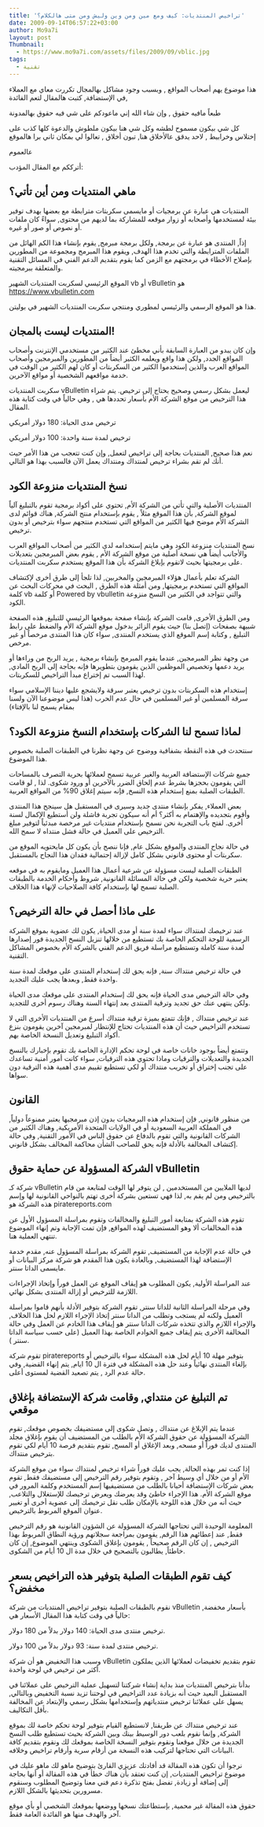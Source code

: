```yaml
---
title: 'تراخيص المنتديات: كيف ومع مين ومن وين وليش ومن متى هالكلام؟'
date: 2009-09-14T06:57:22+03:00
author: Mo9a7i
layout: post
Thumbnail:
  - https://www.mo9a7i.com/assets/files/2009/09/vblic.jpg
tags:
  - تقنية
---
```


هذا موضوع يهم أصحاب المواقع , وبسبب وجود مشاكل بهالمجال تكررت معاي مع العملاء في الإستضافة, كتبت هالمقال لتعم الفائدة,

طبعاً مافيه حقوق , وإن شاء الله إني ماعودكم على شي فيه حقوق بهالمدونة

كل شي بيكون مسموح لطشه وكل شي هنا بيكون ملطوش والدعوة كلها كذب  على إختلاس وخرابيط , لاحد يدقق عالأخلاق هنا, تبون أخلاق , تعالوا لي بمكان ثاني برا هالموقع

عالعموم

أترككم مع المقال المؤدب:

## ماهي المنتديات ومن أين تأتي؟

المنتديات هي عبارة عن برمجيات أو مايسمى سكربتات مترابطة مع بعضها بهدف توفير بيئة لمستخدمها وأصحابه أو زوار موقعه للمشاركة بما لديهم من محتوى, سواءً كان ملفات أو نصوص أو صور أو غيره.

إذاً, المنتدى هو عبارة عن برمجة, ولكل برمجة مبرمج, يقوم بإنشاء هذا الكم الهائل من الملفات المترابطة والتي تخدم هذا الهدف, ويقوم هذا المبرمج ومجموعة من المطورين بإصلاح الأخطاء في برمجتهم مع الزمن كما يقوم بتقديم الدعم الفني في المسائل التقنية والمتعلقة ببرمجيته.

الموقع الرئيسي لسكربت المنتديات الشهير vb أو vBulletin  هو <https://www.vbulletin.com>

هذا هو الموقع الرسمي والرئيسي لمطوري ومنتجي سكربت المنتديات الشهير في بوليتن.

## المنتديات ليست بالمجان!

وإن كان يبدو من العبارة السابقة بأني مخطئ عند الكثير من مستخدمي الإنترنت وأصحاب المواقع الجدد, ولكن هذا واقع ويعلمه الكثير أيضاً من المطورين والمبرمجين وأصحاب المواقع العرب والذين إستخدموا الكثير من السكربتات أو كان لهم الكثير من الوقت في خدمة مواقعهم الشخصية أو مواقع الآخرين.

سكربت المنتديات vBulletin  ليعمل بشكل رسمي وصحيح يحتاج إلى ترخيص. يتم شراء هذا الترخيص من موقع الشركة الأم بأسعار تحددها هي , وهي حالياً في وقت كتابة هذه المقال.

ترخيص مدى الحياة: 180 دولار أمريكي

ترخيص لمدة سنة واحدة: 100 دولار أمريكي

نعم هذا صحيح, المنتديات بحاجة إلى تراخيص لتعمل, وإن كنت تتعجب من هذا الأمر حيث أنك لم تقم بشراء ترخيص لمنتداك ومنتداك يعمل الآن فالسبب بهذا هو التالي.

## نسخ المنتديات منزوعة الكود

المنتديات الأصلية والتي تأتي من الشركة الأم, تحتوي على أكواد برمجية تقوم بالتبليغ آلياً لموقع الشركة, بأن هذا الموقع مثلاً , يقوم بإستخدام منتج الشركة, هناك قوائم لدى الشركة الأم موضح فيها الكثير من المواقع التي تستخدم منتجهم سواء بترخيص أو بدون ترخيص.

نسخ المنتديات منزوعة الكود وهي مايتم إستخدامه لدى الكثير من أصحاب المواقع العرب والأجانب أيضاً هي نسخة أصلية من موقع الشركة الأم , يقوم بعض المبرمجين بتعديلات على برمجيتها بحيث لاتقوم بإبلاغ الشركة بأن هذا الموقع يستخدم سكربت المنتديات.

الشركة تعلم بأعمال هؤلاء المبرمجين والمخربين, لذا تلجأ إلى طرق أخرى لإكتشاف المواقع التي تستخدم برمجيتها, ومن أمثلة هذه الطرق , البحث في محركات البحث عن كلمة vb أو كلمة Powered by vbulletin والتي تتواجد في الكثير من النسخ منزوعة الكود.

ومن الطرق الأخرى, قامت الشركة بإنشاء صفحة بموقعها الرئيسي للتبليغ, هذه الصفحة شبيهة بصفحات (إتصل بنا) حيث يقوم الزائر بدخول موقع الشركة الأم والضغط على رابط التبليغ , وكتابة إسم الموقع الذي يستخدم المنتدى, سواء كان هذا المنتدى مرخصاً أو غير مرخص.

من وجهة نظر المبرمجين, عندما يقوم المبرمج بإنشاء برمجية , يريد الربح من وراءها أو يريد دعمها وتخصيص الموظفين الذين يقومون بتطويرها فإنه بحاجة إلى الربح المادي, لهذا السبب تم إختراع مبدأ التراخيص للسكربتات.

إستخدام هذه السكربتات بدون ترخيص يعتبر سرقة ولايشجع عليها ديننا الإسلامي سواء سرقة المسلمين أو غير المسلمين في حال عدم الحرب (هذا ليس موضوعنا الآن ولسنا بمقام يسمح لنا بالإفتاء)

## لماذا تسمح لنا الشركات بإستخدام النسخ منزوعة الكود؟

سنتحدث في هذه النقطة بشفافية ووضوح عن وجهة نظرنا في الطبقات الصلبة بخصوص هذا الموضوع.

جميع شركات الإستضافة العربية والغير عربية تسمح لعملائها بحرية التصرف بالمساحات التي يقومون بحجزها بشرط عدم إلحاق الضرر بالآخرين أو ورود شكوى. لذا , لو قامت الطبقات الصلبة بمنع إستخدام هذه النسخ,  فإنه سيتم إغلاق 90% من المواقع العربية.

بعض العملاء, يفكر بإنشاء منتدى جديد وسيرى في المستقبل هل سينجح هذا المنتدى وأقوم بتجديده والإهتمام به أكثر؟ أم أنه سيكون تجربة فاشلة ولن أستطيع الإكمال لسنة أخرى. لفتح باب التجربة نحن نسمح بإستخدام منتديات غير مرخصة مبدئياً لتوفير مبلغ الترخيص على العميل في حالة فشل منتداه لا سمح الله.

في حالة نجاح المنتدى والموقع بشكل عام, فإنا ننصح بأن يكون كل مايحتويه الموقع من سكربتات أو محتوى قانوني بشكل كامل لإزالة إحتمالية فقدان هذا النجاح بالمستقبل.

الطبقات الصلبة ليست مسؤولة عن شرعية أعمال هذا العميل ومايقوم به في موقعه يعتبر حرية شخصية ولكن في حالة المسائلة القانونية, شروط وأحكام الخدمة بالطبقات الصلبة تسمح لها بإستخدام كافة الصلاحيات لإنهاء هذا الخلاف.

## على ماذا أحصل في حالة الترخيص؟

عند ترخيصك لمنتداك سواء لمدة سنة أو مدى الحياة, يكون لك عضوية بموقع الشركة الرسمية للوحة التحكم الخاصة بك تستطيع من خلالها تنزيل النسخ الجديدة فور إصدارها لمدة سنة كاملة وتستطيع مراسلة فريق الدعم الفني بالشركة الأم بخصوص المشاكل التقنية.

في حالة ترخيص منتداك سنة, فإنه يحق لك إستخدام المنتدى على موقعك لمدة سنة واحدة فقط, وبعدها يجب عليك التجديد.

وفي حالة الترخيص مدى الحياة فإنه يحق لك إستخدام المنتدى على موقعك مدى الحياة ولكن ينتهي عنك حق تجديد وترقية المنتدى بعد إنتهاء السنة وهناك رسوم أخرى للتجديد.

عند ترخيص منتداك , فإنك تتمتع بميزة ترقية منتداك أسرع من المنتديات الأخرى التي لا تستخدم التراخيص حيث أن هذه المنتديات تحتاج للإنتظار لمبرمجين آخرين يقومون بنزع أكواد التبليغ وتعديل النسخة الخاصة بهم.

وتتمتع أيضاً بوجود خانات خاصة في لوحة تحكم الإدارة الخاصة بك تقوم بإخبارك بالنسخ الجديدة والتعديلات والترقيات وماذا تحتوي هذه الترقيات, سواء كانت أمور أمنية تساعدك على تجنب إختراق أو تخريب منتداك أو لكي تستطيع تقييم مدى أهمية هذه الترقية دون سواها.

## القانون

من منظور قانوني, فإن إستخدام هذه البرمجيات بدون إذن مبرمجيها يعتبر ممنوعاً دولياً, في المملكة العربية السعودية أو في الولايات المتحدة الأمريكية, وهناك الكثير من الشركات القانونية والتي تقوم بالدفاع عن حقوق الناس في الأمور التقنية, وفي حالة إكتشاف المخالفة بالأدلة فإنه يحق للصاحب الشأن محاكمة المخالف بشكل قانوني.

## الشركة المسؤولة عن حماية حقوق vBulletin

شركة كـ vBulletin  لديها الملايين من المستخدمين , لن يتوفر لها الوقت لمتابعة من قام بالترخيص ومن لم يقم به, لذا فهي تستعين بشركة أخرى تهتم بالنواحي القانونية لها وإسم هذه الشركة هو piratereports.com

تقوم هذه الشركة بمتابعة أمور التبليغ والمخالفات وتقوم بمراسلة المسؤول الأول عن هذه المخالفات ألا وهو المستضيف لهذه المواقع, فإن تمت الإجابة وتم إنهاء الموضوع تنتهي العملية هنا.

في حالة عدم الإجابة من المستضيف, تقوم الشركة بمراسلة المسؤول عنه, مقدم خدمة الإستضافة لهذا المستضيف, وبالعادة يكون هذا المقدم هو شركة مركز البيانات أو مايسمى الداتا سنتر.

عند المراسلة الأولية, يكون المطلوب هو إيقاف الموقع عن العمل فوراً وإتخاذ الإجراءات اللازمة للترخيص أو إزالة المنتدى بشكل نهائي.

وفي مرحلة المراسلة الثانية للداتا سنتر, تقوم الشركة بتوفير الأدلة بأنهم قاموا بمراسلة العميل ولكنه لم يستجب وتطلب من الداتا سنتر إتخاذ الإجراء اللازم لحل هذا الخلاف, والإجراء اللازم والذي تتخذه شركات الداتا سنتر هو إيقاف هذا الخادم عن العمل وفي حالة المخالفة الأخرى يتم إيقاف جميع الخوادم الخاصة بهذا العميل (على حسب سياسة الداتا سنتر ).

تقوم شركة piratereports  بتوفير مهلة 10 أيام لحل هذه المشكلة سواء بالترخيص أو بإلغاء المنتدى نهائياً وعند حل هذه المشكلة في فترة ال 10 ايام, يتم إنهاء القضية, وفي حالة عدم الرد , يتم تصعيد القضية لمستوى أعلى.

## تم التبليغ عن منتداي, وقامت شركة الإستضافة بإغلاق موقعي

عندما يتم الإبلاغ عن منتداك , وتصل شكوى إلى مستضيفك بخصوص موقعك, تقوم الشركة المسؤولة عن حقوق الشركة الأم بالطلب من المستضيف أن يقوم بإغلاق مجلد المنتدى لديك فوراً أو مسحه, وبعد الإغلاق أو المسح, تقوم بتقديم فرصة 10 أيام لكي تقوم بترخيص منتداك.

إذا كنت تمر بهذه الحالة, يجب عليك فوراً شراء ترخيص لمنتداك سواء من موقع الشركة الأم أو من خلال أي وسيط آخر , وتقوم بتوفير رقم الترخيص إلى مستضيفك فقط, تقوم بعض شركات الإستضافة أحيانا بالطلب من مستضيفيها إسم المستخدم وكلمة المرور في موقع الشركة الأم. هذا الإجراء خاطئ وقد يعرضك ويعرض ترخيصك للإستغلال والتلاعب, حيث أنه من خلال هذه اللوحة بالإمكان طلب نقل ترخيصك إلى عضوية أخرى أو تغيير عنوان الموقع المربوط بالترخيص.

المعلومة الوحيدة التي تحتاجها الشركة المسؤولة عن الشؤون القانونية هو رقم الترخيص فقط, عند إعطائهم هذا الرقم, يقومون بمراجعة سجلاتهم ورؤية النطاق المربوط بهذا الترخيص , إن كان الرقم صحيحاً , يقومون بإغلاق الشكوى وينتهي الموضوع,  إن كان خاطئاً, يطالبون بالتصحيح في خلال مدة ال 10 أيام من الشكوى.

## كيف تقوم الطبقات الصلبة بتوفير هذه التراخيص بسعر مخفض؟

نقوم بالطبقات الصلبة بتوفير تراخيص المنتديات من شركة vBulletin  بأسعار مخفضة, حالياً في وقت كتابة هذا المقال الأسعار هي:

ترخيص منتدى مدى الحياة: 140 دولار بدلاً من 180 دولار.

ترخيص منتدى لمدة سنة: 93 دولار بدلاً من 100 دولار.

وسبب هذا التخفيض هو أن شركة vBulletin  تقوم بتقديم تخفيضات لعملائها الذين يملكون أكثر من ترخيص في لوحة واحدة.

بدأنا بترخيص المنتديات منذ بداية إنشاء شركتنا لتسهيل عملية الترخيص على عملائنا في المستقبل البعيد حيث أنه بزيادة عدد التراخيص في لوحتنا تزيد نسبة التخفيض وبالتالي, يسهل على عملائنا ترخيص منتدياتهم وإستخدامها بشكل رسمي والإبتعاد عن المخالفة بأقل التكاليف.

عند ترخيص منتداك عن طريقنا, لانستطيع القيام بتوفير لوحة تحكم خاصة لك بموقع الشركة, وإنما نقوم بلعب دور الوسيط بينك وبين الشركة بحيث تستطيع طلب النسخ الجديدة من خلال موقعنا ونقوم بتوفير النسخة الخاصة بموقعك لك ونقوم بتقديم كافة البيانات التي تحتاجها لتركيب هذه النسخة من أرقام سرية  وأرقام تراخيص وخلافه.

نرجوا أن تكون هذه المقالة قد أفادتك عزيزي القارئ بتوضيح ماهو لك ماهو عليك في موضوع تراخيص المنتديات, إن كنت تعتقد بأن هناك خطأ في هذه المقالة أو أنها بحاجة إلى إضافة أو زيادة, تفضل بفتح تذكرة دعم فني معنا وتوضيح المطلوب وسنقوم مسرورين بتحديثها بالشكل اللازم.

حقوق هذه المقالة غير محمية, بإستطاعتك نسخها ووضعها بموقعك الشخصي أو بأي موقع آخر والهدف منها هو الفائدة العامة فقط.
